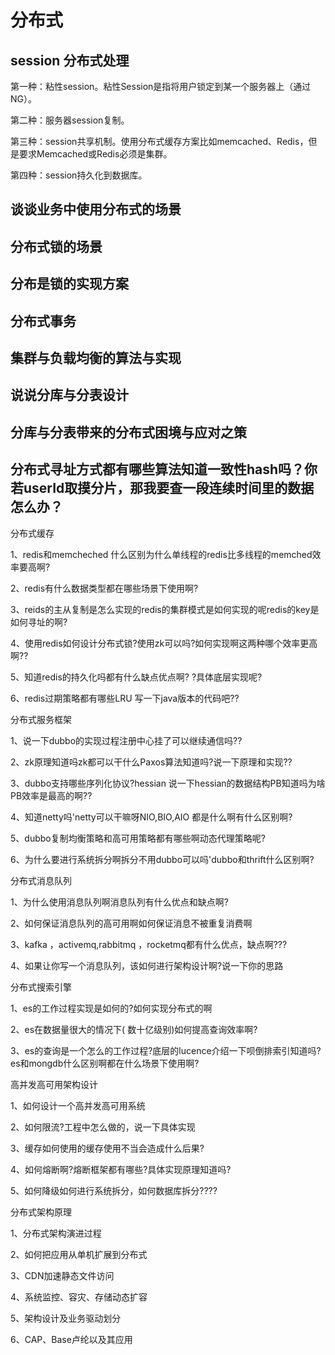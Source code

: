 # 分布式

## session 分布式处理

第一种：粘性session。粘性Session是指将用户锁定到某一个服务器上（通过NG）。

第二种：服务器session复制。

第三种：session共享机制。使用分布式缓存方案比如memcached、Redis，但是要求Memcached或Redis必须是集群。

第四种：session持久化到数据库。

## 谈谈业务中使用分布式的场景

## 分布式锁的场景

## 分布是锁的实现方案

## 分布式事务

## 集群与负载均衡的算法与实现

## 说说分库与分表设计

## 分库与分表带来的分布式困境与应对之策

## 分布式寻址方式都有哪些算法知道一致性hash吗？你若userId取摸分片，那我要查一段连续时间里的数据怎么办？

分布式缓存

1、redis和memcheched 什么区别为什么单线程的redis比多线程的memched效率要高啊?

2、redis有什么数据类型都在哪些场景下使用啊?

3、reids的主从复制是怎么实现的redis的集群模式是如何实现的呢redis的key是如何寻址的啊?

4、使用redis如何设计分布式锁?使用zk可以吗?如何实现啊这两种哪个效率更高啊??

5、知道redis的持久化吗都有什么缺点优点啊? ?具体底层实现呢?

6、redis过期策略都有哪些LRU 写一下java版本的代码吧??

分布式服务框架

1、说一下dubbo的实现过程注册中心挂了可以继续通信吗??

2、zk原理知道吗zk都可以干什么Paxos算法知道吗?说一下原理和实现??

3、dubbo支持哪些序列化协议?hessian 说一下hessian的数据结构PB知道吗为啥PB效率是最高的啊??

4、知道netty吗'netty可以干嘛呀NIO,BIO,AIO 都是什么啊有什么区别啊?

5、dubbo复制均衡策略和高可用策略都有哪些啊动态代理策略呢?

6、为什么要进行系统拆分啊拆分不用dubbo可以吗'dubbo和thrift什么区别啊?

分布式消息队列

1、为什么使用消息队列啊消息队列有什么优点和缺点啊?

2、如何保证消息队列的高可用啊如何保证消息不被重复消费啊

3、kafka ，activemq,rabbitmq ，rocketmq都有什么优点，缺点啊???

4、如果让你写一个消息队列，该如何进行架构设计啊?说一下你的思路

分布式搜索引擎

1、es的工作过程实现是如何的?如何实现分布式的啊

2、es在数据量很大的情况下( 数十亿级别)如何提高查询效率啊?

3、es的查询是一个怎么的工作过程?底层的lucence介绍一下呗倒排索引知道吗?es和mongdb什么区别啊都在什么场景下使用啊?

高并发高可用架构设计

1、如何设计一个高并发高可用系统

2、如何限流?工程中怎么做的，说一下具体实现

3、缓存如何使用的缓存使用不当会造成什么后果?

4、如何熔断啊?熔断框架都有哪些?具体实现原理知道吗?

5、如何降级如何进行系统拆分，如何数据库拆分????

分布式架构原理

1、分布式架构演进过程

2、如何把应用从单机扩展到分布式

3、CDN加速静态文件访问

4、系统监控、容灾、存储动态扩容

5、架构设计及业务驱动划分

6、CAP、Base卢纶以及其应用

